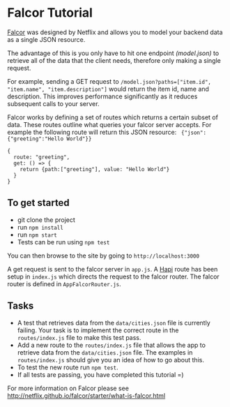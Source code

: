 # Falcor Tutorial

[Falcor](http://netflix.github.io/falcor/) was designed by Netflix and allows you to model your backend data as a single JSON resource.

The advantage of this is you only have to hit one endpoint <i>(model.json)</i> to retrieve all of the data that the client needs, therefore only making a single request.

For example, sending a GET request to ```/model.json?paths=["item.id", "item.name", "item.description"]``` would return the item id, name and description.
This improves performance significantly as it reduces subsequent calls to your server.

Falcor works by defining a set of routes which returns a certain subset of data. These routes outline what queries your falcor server accepts.
For example the following route will return this JSON resource: ``` {"json":{"greeting":"Hello World"}}```

```
{
  route: "greeting",
  get: () => {
    return {path:["greeting"], value: "Hello World"}
  }
}
```

## To get started

* git clone the project
* run `npm install`
* run `npm start`
* Tests can be run using `npm test`

You can then browse to the site by going to `http://localhost:3000`

A get request is sent to the falcor server in `app.js`. A [Hapi](https://github.com/hapijs/hapi) route has been setup in `index.js` which directs the request to the falcor router.
The falcor router is defined in `AppFalcorRouter.js`.

## Tasks

* A test that retrieves data from the `data/cities.json` file is currently failing. Your task is to implement the correct route in the `routes/index.js` file to make this test pass. 
* Add a new route to the `routes/index.js` file that allows the app to retrieve data from the `data/cities.json` file. The examples in `routes/index.js` should give you an idea of how to go about this.
* To test the new route run `npm test`.
* If all tests are passing, you have completed this tutorial =)

For more information on Falcor please see http://netflix.github.io/falcor/starter/what-is-falcor.html

